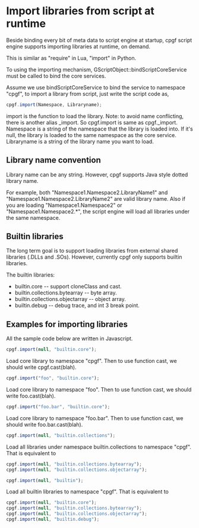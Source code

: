 

# Import libraries from script at runtime

Beside binding every bit of meta data to script engine at startup, cpgf script engine supports importing libraries at runtime, on demand.

This is similar as "require" in Lua, "import" in Python.

To using the importing mechanism, GScriptObject::bindScriptCoreService must be called to bind the core services.

Assume we use bindScriptCoreService to bind the service to namespace "cpgf", to import a library from script, just write the script code as,
```javascript
cpgf.import(Namespace, Libraryname);
```
import is the function to load the library. Note: to avoid name conflicting, there is another alias _import. So cpgf.import is same as cpgf._import.  
Namespace is a string of the namespace that the library is loaded into. If it's null, the library is loaded to the same namespace as the core service.  
Libraryname is a string of the library name you want to load.

## Library name convention

Library name can be any string. However, cpgf supports Java style dotted library name.

For example, both "Namespace1.Namespace2.LibraryName1" and "Namespace1.Namespace2.LibraryName2" are valid library name. Also if you are loading "Namespace1.Namespace2" or "Namespace1.Namespace2.*", the script engine will load all libraries under the same namespace.

## Builtin libraries

The long term goal is to support loading libraries from external shared libraries (.DLLs and .SOs). However, currently cpgf only supports builtin libraries.

The builtin libraries:

  * builtin.core -- support cloneClass and cast.
  * builtin.collections.bytearray -- byte array.
  * builtin.collections.objectarray -- object array.
  * builtin.debug -- debug trace, and int 3 break point.

## Examples for importing libraries

All the sample code below are written in Javascript.
```javascript
cpgf.import(null, "builtin.core");
```
Load core library to namespace "cpgf". Then to use function cast, we should write cpgf.cast(blah).
```javascript
cpgf.import("foo", "builtin.core");
```
Load core library to namespace "foo". Then to use function cast, we should write foo.cast(blah).
```javascript
cpgf.import("foo.bar", "builtin.core");
```
Load core library to namespace "foo.bar". Then to use function cast, we should write foo.bar.cast(blah).
```javascript
cpgf.import(null, "builtin.collections");
```
Load all libraries under namespace builtin.collections to namespace "cpgf". That is equivalent to
```javascript
cpgf.import(null, "builtin.collections.bytearray");
cpgf.import(null, "builtin.collections.objectarray");
```
```javascript
cpgf.import(null, "builtin");
```
Load all builtin libraries to namespace "cpgf". That is equivalent to
```javascript
cpgf.import(null, "builtin.core");
cpgf.import(null, "builtin.collections.bytearray");
cpgf.import(null, "builtin.collections.objectarray");
cpgf.import(null, "builtin.debug");
```

